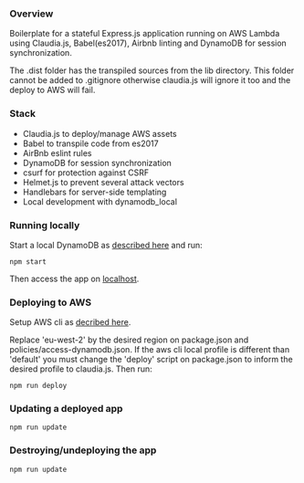 ### Overview

Boilerplate for a stateful Express.js application running on AWS Lambda using Claudia.js, Babel(es2017), Airbnb linting and DynamoDB for session synchronization.

The .dist folder has the transpiled sources from the lib directory. This folder cannot be added to .gitignore otherwise claudia.js will ignore it too and the deploy to AWS will fail.

### Stack

- Claudia.js to deploy/manage AWS assets
- Babel to transpile code from es2017
- AirBnb eslint rules
- DynamoDB for session synchronization
- csurf for protection against CSRF
- Helmet.js to prevent several attack vectors
- Handlebars for server-side templating
- Local development with dynamodb_local

### Running locally

Start a local DynamoDB as [described here](https://docs.aws.amazon.com/amazondynamodb/latest/developerguide/DynamoDBLocal.html) and run:

`npm start`

Then access the app on [localhost](https://localhost:8443).

### Deploying to AWS

Setup AWS cli as [decribed here](https://docs.aws.amazon.com/lambda/latest/dg/setup.html).

Replace 'eu-west-2' by the desired region on package.json and policies/access-dynamodb.json. If the aws cli local profile is different than 'default' you must change the 'deploy' script on package.json to inform the desired profile to claudia.js. Then run:

`npm run deploy`

### Updating a deployed app

`npm run update`

### Destroying/undeploying the app

`npm run update`
